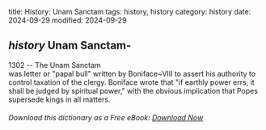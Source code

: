 title: History: Unam Sanctam
tags: history, history
category: history
date: 2024-09-29
modified: 2024-09-29

## _history_  Unam Sanctam-
  1302
 -- The   Unam Sanctam \
  was letter or "papal bull" written by Boniface~VIII to assert his
  authority to control taxation of the clergy.   Boniface wrote that
  "if earthly power errs, it shall be judged by spiritual power,"
  with the obvious implication that Popes supersede kings in all
  matters.



###### Download *this* dictionary as a Free eBook: [Download Now]({static}static/SerfHistoryDictionary.pdf)

